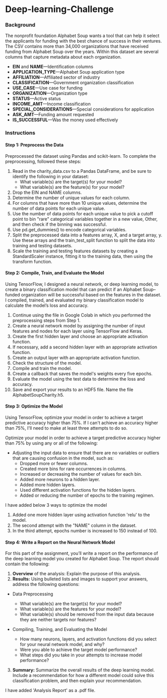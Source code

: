 # Deep-learning-Challenge

### Background
The nonprofit foundation Alphabet Soup wants a tool that can help it select the applicants for funding with the best chance of success in their ventures. The CSV contains more than 34,000 organizations that have received funding from Alphabet Soup over the years. Within this dataset are several columns that capture metadata about each organization.

 - **EIN** and **NAME**—Identification columns
 - **APPLICATION_TYPE**—Alphabet Soup application type
 - **AFFILIATION**—Affiliated sector of industry
 - **CLASSIFICATION**—Government organization classification
 - **USE_CASE**—Use case for funding
 - **ORGANIZATION**—Organization type
 - **STATUS**—Active status
 - **INCOME_AMT**—Income classification
 - **SPECIAL_CONSIDERATIONS**—Special considerations for application
 - **ASK_AMT**—Funding amount requested
 - **IS_SUCCESSFUL**—Was the money used effectively

### Instructions

#### Step 1: Preprocess the Data
Preprocessed the dataset using Pandas and scikit-learn.
To complete the preprocessing, followed these steps:

1. Read in the charity_data.csv to a Pandas DataFrame, and be sure to identify the following in your dataset:
   - What variable(s) are the target(s) for your model?
   - What variable(s) are the feature(s) for your model?
2. Drop the EIN and NAME columns.
3. Determine the number of unique values for each column.
4. For columns that have more than 10 unique values, determine the number of data points for each unique value.
5. Use the number of data points for each unique value to pick a cutoff point to bin "rare" categorical variables together in a new value, Other, and then check if the binning was successful.
6. Use pd.get_dummies() to encode categorical variables.
7. Split the preprocessed data into a features array, X, and a target array, y. Use these arrays and the train_test_split function to split the data into training and testing datasets.
8. Scale the training and testing features datasets by creating a StandardScaler instance, fitting it to the training data, then using the transform function.

#### Step 2: Compile, Train, and Evaluate the Model
Using TensorFlow, I designed a neural network, or deep learning model, to create a binary classification model that can predict if an Alphabet Soup–funded organization will be successful based on the features in the dataset. I compiled, trained, and evaluated my binary classification model to calculate the model’s loss and accuracy.

1. Continue using the file in Google Colab in which you performed the preprocessing steps from Step 1.
2. Create a neural network model by assigning the number of input features and nodes for each layer using TensorFlow and Keras.
3. Create the first hidden layer and choose an appropriate activation function.
4. If necessary, add a second hidden layer with an appropriate activation function.
5. Create an output layer with an appropriate activation function.
6. Check the structure of the model.
7. Compile and train the model.
8. Create a callback that saves the model's weights every five epochs.
9. Evaluate the model using the test data to determine the loss and accuracy.
10. Save and export your results to an HDF5 file. Name the file AlphabetSoupCharity.h5.

#### Step 3: Optimize the Model
Using TensorFlow, optimize your model in order to achieve a target predictive accuracy higher than 75%. If I can't achieve an accuracy higher than 75%, I'll need to make at least three attempts to do so.

Optimize your model in order to achieve a target predictive accuracy higher than 75% by using any or all of the following:
* Adjusting the input data to ensure that there are no variables or outliers that are causing confusion in the model, such as:
  * Dropped more or fewer columns.
  * Created more bins for rare occurrences in columns.
  * Increased or decreasing the number of values for each bin.
  * Added more neurons to a hidden layer.
  * Added more hidden layers.
  * Used different activation functions for the hidden layers.
  * Added or reducing the number of epochs to the training regimen.
    
I have added below 3 ways to optimize the model
1. Added one more hidden layer using activation function 'relu' to the model.
2. The second attempt with the "NAME" column in the dataset.
3. In the third attempt, epochs number is increased to 150 instead of 100.

#### Step 4: Write a Report on the Neural Network Model
For this part of the assignment, you’ll write a report on the performance of the deep learning model you created for Alphabet Soup.
The report should contain the following:

1. **Overview** of the analysis: Explain the purpose of this analysis.
2. **Results:** Using bulleted lists and images to support your answers, address the following questions:

 * Data Preprocessing
    - What variable(s) are the target(s) for your model?
    - What variable(s) are the features for your model?
    - What variable(s) should be removed from the input data because they are neither targets nor features?
 
 * Compiling, Training, and Evaluating the Model
     - How many neurons, layers, and activation functions did you select for your neural network model, and why?
     - Were you able to achieve the target model performance?
     - What steps did you take in your attempts to increase model performance?
       
3. **Summary:** Summarize the overall results of the deep learning model. Include a recommendation for how a different model could solve this classification problem, and then explain your recommendation.

I have added 'Analysis Report' as a .pdf file.


